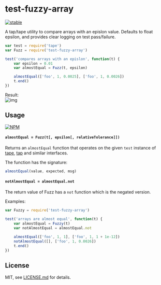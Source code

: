 # test-fuzzy-array

[![stable](http://badges.github.io/stability-badges/dist/stable.svg)](http://github.com/badges/stability-badges)

A tap/tape utility to compare arrays with an epislon value. Defaults to float epsilon, and provides clear logging on test pass/failure. 

```js
var test = require('tape')
var Fuzz = require('test-fuzzy-array')

test('compares arrays with an epislon', function(t) {
    var epsilon = 0.01
    var almostEqual = Fuzz(t, epsilon)

    almostEqual(['foo', 1, 0.0025], ['foo', 1, 0.0026])
    t.end()
})
```

Result:  
![img](http://i.imgur.com/MHbUQom.png)

## Usage

[![NPM](https://nodei.co/npm/test-fuzzy-array.png)](https://www.npmjs.com/package/test-fuzzy-array)

#### `almostEqual = Fuzz(t[, epsilon[, relativeTolerance]])`

Returns an `almostEqual` function that operates on the given `test` instance of [tape](https://www.npmjs.com/package/tape), [tap](https://www.npmjs.com/package/tap) and similar interfaces.

The function has the signature:

```js
almostEqual(value, expected, msg)
``` 

#### `notAlmostEqual = almostEqual.not`

The return value of Fuzz has a `not` function which is the negated version.

Examples:

```js
var Fuzzy = require('test-fuzzy-array')

test('arrays are almost equal', function(t) {
    var almostEqual = Fuzzy(t)
    var notAlmostEqual = almostEqual.not
    
    almostEqual(['foo', 1, 1], ['foo', 1, 1 + 1e-12])
    notAlmostEqual([], ['foo', 1, 0.0026])
    t.end()
})
```

## License

MIT, see [LICENSE.md](http://github.com/Jam3/test-fuzzy-array/blob/master/LICENSE.md) for details.
